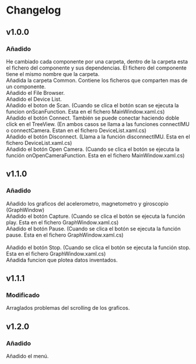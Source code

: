 # Changelog
## v1.0.0
### Añadido
He cambiado cada componente por una carpeta, dentro de la carpeta esta el fichero del componente y sus dependencias. El fichero del componente tiene el mismo nombre que la carpeta.<br/>
Añadida la carpeta Common. Contiene los ficheros que comparten mas de un componente.<br/>
Añadido el File Browser.<br/>
Añadido el Device List.<br/> 
Añadido el boton de Scan. (Cuando se clica el botón scan se ejecuta la funcion onScanFunction. Esta en el fichero MainWindow.xaml.cs)<br/>
Añadido el botón Connect. También se puede conectar haciendo doble click en el TreeView. (En ambos casos se llama a las funciones connectIMU o connectCamera. Estan en el fichero DeviceList.xaml.cs)<br/>
Añadido el botón Disconnect. (Llama a la función disconnectIMU. Esta en el fichero DeviceList.xaml.cs)<br/>
Añadido el botón Open Camera. (Cuando se clica el botón se ejecuta la función onOpenCameraFunction. Esta en el fichero MainWindow.xaml.cs)<br/>
## v1.1.0
### Añadido
Añadido los graficos del acelerometro, magnetometro y giroscopio (GraphWindow)<br/>
Añadido el botón Capture. (Cuando se clica el botón se ejecuta la función play. Esta en el fichero GraphWindow.xaml.cs)<br/>
Añadido el botón Pause.  (Cuando se clica el botón se ejecuta la función pause. Esta en el fichero GraphWindow.xaml.cs)<br/>  
Añadido el botón Stop.  (Cuando se clica el botón se ejecuta la función stop. Esta en el fichero GraphWindow.xaml.cs)<br/>
Añadida funcion que plotea datos inventados. <br/>
## v1.1.1
### Modificado
Arraglados problemas del scrolling de los graficos.<br/>
## v1.2.0
### Añadido
Añadido el menú.<br/>